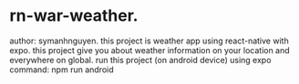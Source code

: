 # rn-war-weather.
author: symanhnguyen.
this project is weather app using react-native with expo.
this project give you about weather information on your location and everywhere on global.
run this project (on android device) using expo command: npm run android
